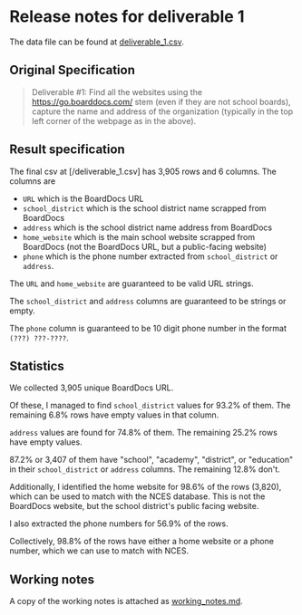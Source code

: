 # Release notes for deliverable 1

The data file can be found at [deliverable_1.csv](deliverable_1.csv).

## Original Specification

> Deliverable #1: Find all the websites using the https://go.boarddocs.com/ stem (even if they are
not school boards), capture the name and address of the organization (typically in the top left
corner of the webpage as in the above).

## Result specification

The final csv at [/deliverable_1.csv] has 3,905 rows and 6 columns. The columns are
- `URL` which is the BoardDocs URL
- `school_district` which is the school district name scrapped from BoardDocs
- `address` which is the school district name address from BoardDocs
- `home_website` which is the main school website scrapped from BoardDocs (not the BoardDocs URL, but a public-facing website)
- `phone` which is the phone number extracted from `school_district` or `address`.

The `URL` and `home_website` are guaranteed to be valid URL strings.

The `school_district` and `address` columns are guaranteed to be strings or empty.

The `phone` column is guaranteed to be 10 digit phone number in the format `(???) ???-????`.

## Statistics

We collected 3,905 unique BoardDocs URL.

Of these, I managed to find `school_district` values for 93.2% of them. The remaining 6.8% rows have empty values in that column.

`address` values are found for 74.8% of them. The remaining 25.2% rows have empty values.

87.2% or 3,407 of them have "school", "academy", "district", or "education" in their `school_district` or `address` columns. The remaining 12.8% don't.

Additionally, I identified the home website for 98.6% of the rows (3,820), which can be used to match with the NCES database. This is not the BoardDocs website, but the school district's public facing website.

I also extracted the phone numbers for 56.9% of the rows.

Collectively, 98.8% of the rows have either a home website or a phone number, which we can use to match with NCES.

## Working notes

A copy of the working notes is attached as [working_notes.md](working_notes.md).